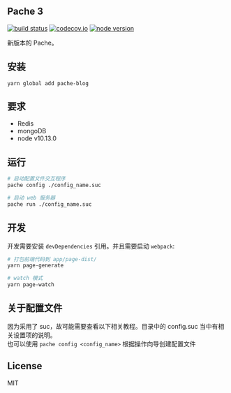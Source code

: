Pache 3
-------

[![build status][travis-image]][travis-url]
[![codecov.io][codecov-image]][codecov-url]
[![node version][node-image]][node-url]

[travis-image]: https://travis-ci.org/VecHK/pache.svg?branch=dev
[travis-url]: https://travis-ci.org/VecHK/pache
[codecov-image]: https://img.shields.io/codecov/c/github/VecHK/pache/dev.svg
[codecov-url]: https://codecov.io/github/VecHK/pache?branch=dev
[node-image]: https://img.shields.io/badge/node.js-%3E=_8.12-green.svg
[node-url]: http://nodejs.org/download/

新版本的 Pache。

## 安装

```
yarn global add pache-blog
```

## 要求

 - Redis
 - mongoDB
 - node v10.13.0

## 运行

```bash
# 启动配置文件交互程序
pache config ./config_name.suc

# 启动 web 服务器
pache run ./config_name.suc
```

## 开发

开发需要安装 `devDependencies` 引用。并且需要启动 `webpack`:

```bash
# 打包前端代码到 app/page-dist/
yarn page-generate

# watch 模式
yarn page-watch
```

## 关于配置文件

因为采用了 suc，故可能需要查看以下相关教程。目录中的 config.suc 当中有相关设置项的说明。<br>
也可以使用 `pache config <config_name>` 根据操作向导创建配置文件

## License

MIT
